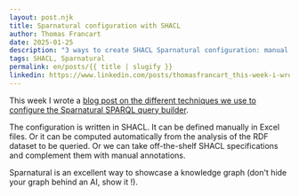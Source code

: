 ```yaml
---
layout: post.njk
title: Sparnatural configuration with SHACL
author: Thomas Francart
date: 2025-01-25
description: "3 ways to create SHACL Sparnatural configuration: manual, automated, off-the-shelf."
tags: SHACL, Sparnatural
permalink: en/posts/{{ title | slugify }}
linkedin: https://www.linkedin.com/posts/thomasfrancart_this-week-i-wrote-a-blog-post-on-the-different-activity-7288577214009204737-Huus
---
```



This week I wrote a [blog post on the different techniques we use to configure the Sparnatural SPARQL query builder](https://blog.sparna.fr/2025/01/21/sparnatural-shacl-configuration-manual-automated-off-the-shelf/).

The configuration is written in SHACL. It can be defined manually in Excel files. Or it can be computed automatically from the analysis of the RDF dataset to be queried. Or we can take off-the-shelf SHACL specifications and complement them with manual annotations.

Sparnatural is an excellent way to showcase a knowledge graph (don't hide your graph behind an AI, show it !).
